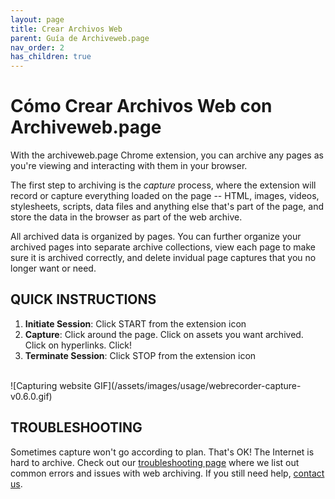 ```yaml
---
layout: page
title: Crear Archivos Web
parent: Guía de Archiveweb.page
nav_order: 2
has_children: true
---
```


# Cómo Crear Archivos Web con Archiveweb.page

With the archiveweb.page Chrome extension, you can archive any pages as you're viewing and interacting with them in your browser.

The first step to archiving is the *capture* process, where the extension will record or capture everything loaded on the page -- HTML, images, videos, stylesheets, scripts, data files and anything else that's part of the page, and store the data in the browser as part of the web archive.

All archived data is organized by pages. You can further organize your archived pages into separate archive collections, view each page to make sure it is archived correctly, and delete invidual page captures that you no longer want or need.

## QUICK INSTRUCTIONS

1. <b>Initiate Session</b>: Click START from the extension icon
2. <b>Capture</b>: Click around the page. Click on assets you want archived. Click on hyperlinks. Click!
3. <b>Terminate Session</b>: Click STOP from the extension icon
<!-- 4. <b>Manage Session</b>: Organize the sessions into collections -->
<!-- 5. <b>Replay Session</b>: Click on View Recorded Page from the extension icon -->
<br>
![Capturing website GIF](/assets/images/usage/webrecorder-capture-v0.6.0.gif)


## TROUBLESHOOTING
Sometimes capture won't go according to plan. That's OK! The Internet is hard to archive. Check out our [troubleshooting page](troubleshooting) where we list out common errors and issues with web archiving. If you still need help, [contact us](contact).
